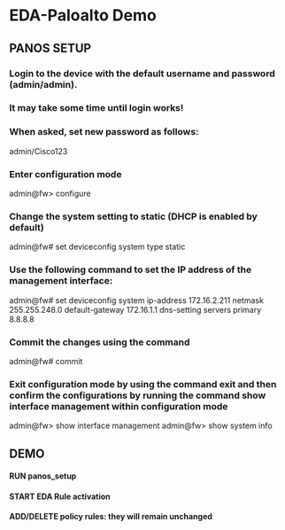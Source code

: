 # EDA-Paloalto Demo

## PANOS SETUP

### Login to the device with the default username and password (admin/admin). 

### It may take some time until login works!

### When asked, set new password as follows:

  admin/Cisco123

### Enter configuration mode

  admin@fw> configure

### Change the system setting to static (DHCP is enabled by default) 

  admin@fw# set deviceconfig system type static

### Use the following command to set the IP address of the management interface:

  admin@fw# set deviceconfig system ip-address 172.16.2.211 netmask 255.255.248.0 default-gateway 172.16.1.1 dns-setting servers primary 8.8.8.8

### Commit the changes using the command

  admin@fw# commit

### Exit configuration mode by using the command exit and then confirm the configurations by running the command show interface management within configuration mode

  admin@fw> show interface management
  admin@fw> show system info

## DEMO

#### RUN panos_setup

#### START EDA Rule activation

#### ADD/DELETE policy rules: they will remain unchanged
